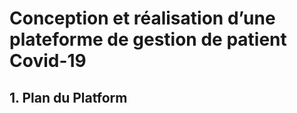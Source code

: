 # Conception et réalisation d’une plateforme de gestion de patient Covid-19

## 1.	Plan du Platform 


